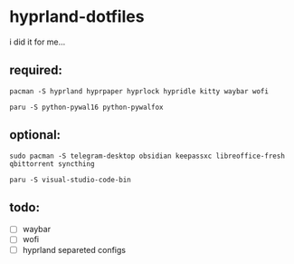 # hyprland-dotfiles

i did it for me...

## required:
```
pacman -S hyprland hyprpaper hyprlock hypridle kitty waybar wofi
```

```
paru -S python-pywal16 python-pywalfox
```

## optional:
```
sudo pacman -S telegram-desktop obsidian keepassxc libreoffice-fresh qbittorrent syncthing
```

```
paru -S visual-studio-code-bin
```

## todo:
- [ ] waybar
- [ ] wofi
- [ ] hyprland separeted configs

